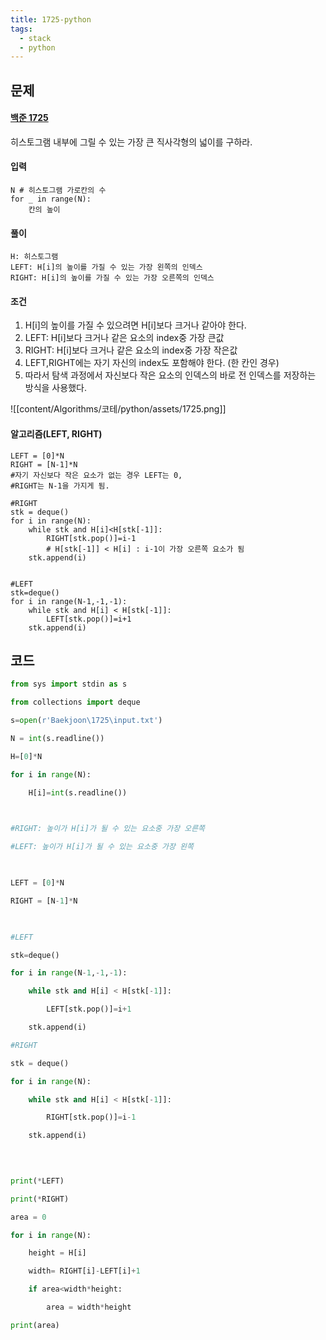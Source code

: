 ```yaml
---
title: 1725-python
tags:
  - stack
  - python
---
```

## 문제
#### [백준 1725](https://www.acmicpc.net/problem/1725)

히스토그램 내부에 그릴 수 있는 가장 큰 직사각형의 넓이를 구하라.

#### 입력

```
N # 히스토그램 가로칸의 수
for _ in range(N):
	칸의 높이
```

#### 풀이

```
H: 히스토그램
LEFT: H[i]의 높이를 가질 수 있는 가장 왼쪽의 인덱스
RIGHT: H[i]의 높이를 가질 수 있는 가장 오른쪽의 인덱스
```

#### 조건

1. H[i]의 높이를 가질 수 있으려면 H[i]보다 크거나 같아야 한다.
2. LEFT: H[i]보다 크거나 같은 요소의 index중 가장 큰값
3. RIGHT: H[i]보다 크거나 같은 요소의 index중 가장 작은값
4. LEFT,RIGHT에는 자기 자신의 index도 포함해야 한다. (한 칸인 경우)
6. 따라서 탐색 과정에서 자신보다 작은 요소의 인덱스의 바로 전 인덱스를 저장하는 방식을 사용했다.

![[content/Algorithms/코테/python/assets/1725.png]]
#### 알고리즘(LEFT, RIGHT)

```
LEFT = [0]*N
RIGHT = [N-1]*N
#자기 자신보다 작은 요소가 없는 경우 LEFT는 0,
#RIGHT는 N-1을 가지게 됨.

#RIGHT
stk = deque()
for i in range(N):
	while stk and H[i]<H[stk[-1]]:
		RIGHT[stk.pop()]=i-1 
		# H[stk[-1]] < H[i] : i-1이 가장 오른쪽 요소가 됨
	stk.append(i)


#LEFT
stk=deque()
for i in range(N-1,-1,-1):
    while stk and H[i] < H[stk[-1]]:
		LEFT[stk.pop()]=i+1
    stk.append(i)
```

## 코드

```python
from sys import stdin as s

from collections import deque

s=open(r'Baekjoon\1725\input.txt')

N = int(s.readline())

H=[0]*N

for i in range(N):

    H[i]=int(s.readline())

  

#RIGHT: 높이가 H[i]가 될 수 있는 요소중 가장 오른쪽

#LEFT: 높이가 H[i]가 될 수 있는 요소중 가장 왼쪽

  

LEFT = [0]*N

RIGHT = [N-1]*N

  

#LEFT

stk=deque()

for i in range(N-1,-1,-1):

    while stk and H[i] < H[stk[-1]]:

        LEFT[stk.pop()]=i+1

    stk.append(i)

#RIGHT

stk = deque()

for i in range(N):

    while stk and H[i] < H[stk[-1]]:

        RIGHT[stk.pop()]=i-1

    stk.append(i)

  
  

print(*LEFT)

print(*RIGHT)

area = 0

for i in range(N):

    height = H[i]

    width= RIGHT[i]-LEFT[i]+1

    if area<width*height:

        area = width*height

print(area)
```